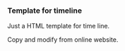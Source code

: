 ### Template for timeline

Just a HTML template for time line.

Copy and modify from online website.